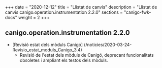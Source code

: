 +++
date        = "2020-12-12"
title       = "Llistat de canvis"
description = "Llistat de canvis canigo.operation.instrumentation 2.2.0"
sections    = "canigo-fwk-docs"
weight		= 2
+++

## canigo.operation.instrumentation 2.2.0

- [Revisió estat dels mòduls Canigó] (/noticies/2020-03-24-Revisio_estat_moduls_Canigo_3.4)
   - Revisió de l'estat dels mòduls de Canigó, deprecant funcionalitats obsoletes i ampliant els testos dels mòduls.